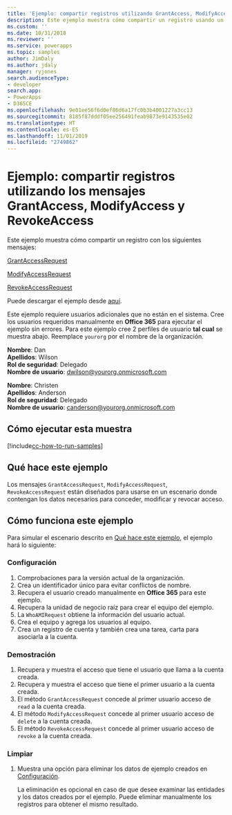 ```yaml
---
title: 'Ejemplo: compartir registros utilizando GrantAccess, ModifyAccess y RevokeAccess (Common Data Service) | Microsoft Docs'
description: Este ejemplo muestra cómo compartir un registro usando un mensaje de concesión, modificación y revocación de acceso.
ms.custom: ''
ms.date: 10/31/2018
ms.reviewer: ''
ms.service: powerapps
ms.topic: samples
author: JimDaly
ms.author: jdaly
manager: ryjones
search.audienceType:
- developer
search.app:
- PowerApps
- D365CE
ms.openlocfilehash: 9e01ee56f6d0ef86d6a17fc0b3b4001227a3cc13
ms.sourcegitcommit: 8185f87dddf05ee256491feab9873e9143535e02
ms.translationtype: HT
ms.contentlocale: es-ES
ms.lasthandoff: 11/01/2019
ms.locfileid: "2749862"
---
```

# <a name="sample-share-records-using-grantaccess-modifyaccess-and-revokeaccess-messages"></a>Ejemplo: compartir registros utilizando los mensajes GrantAccess, ModifyAccess y RevokeAccess

<!-- https://docs.microsoft.com/dynamics365/customer-engagement/developer/sample-share-records-using-grantaccess-modifyaccess-revokeaccess-messages 

Change sample to make sure it works with Common Data Service
-->

Este ejemplo muestra cómo compartir un registro con los siguientes mensajes:

[GrantAccessRequest](https://docs.microsoft.com/dotnet/api/microsoft.crm.sdk.messages.grantaccessrequest?view=dynamics-general-ce-9)

[ModifyAccessRequest](https://docs.microsoft.com/dotnet/api/microsoft.crm.sdk.messages.modifyaccessrequest?view=dynamics-general-ce-9)

[RevokeAccessRequest](https://docs.microsoft.com/dotnet/api/microsoft.crm.sdk.messages.revokeaccessrequest?view=dynamics-general-ce-9)

Puede descargar el ejemplo desde [aquí](https://github.com/Microsoft/PowerApps-Samples/tree/master/cds/orgsvc/C%23/GrantModifyRevokeAccess).

Este ejemplo requiere usuarios adicionales que no están en el sistema. Cree los usuarios requeridos manualmente en **Office 365** para ejecutar el ejemplo sin errores. Para este ejemplo cree 2 perfiles de usuario **tal cual** se muestra abajo. Reemplace `yourorg` por el nombre de la organización.

**Nombre**: Dan<br/>
**Apellidos**: Wilson<br/>
**Rol de seguridad**: Delegado<br/>
**Nombre de usuario**: dwilson@yourorg.onmicrosoft.com<br/>

**Nombre**: Christen<br/>
**Apellidos**: Anderson<br/>
**Rol de seguridad**: Delegado<br/>
**Nombre de usuario**: canderson@yourorg.onmicrosoft.com<br/>

## <a name="how-to-run-this-sample"></a>Cómo ejecutar esta muestra

[!include[cc-how-to-run-samples](../../includes/cc-how-to-run-samples.md)]

## <a name="what-this-sample-does"></a>Qué hace este ejemplo

Los mensajes `GrantAccessRequest`, `ModifyAccessRequest`, `RevokeAccessRequest` están diseñados para usarse en un escenario donde contengan los datos necesarios para conceder, modificar y revocar acceso.

## <a name="how-this-sample-works"></a>Cómo funciona este ejemplo

Para simular el escenario descrito en [Qué hace este ejemplo](#what-this-sample-does), el ejemplo hará lo siguiente:

### <a name="setup"></a>Configuración

1. Comprobaciones para la versión actual de la organización.
2. Crea un identificador único para evitar conflictos de nombre.
3. Recupera el usuario creado manualmente en **Office 365** para este ejemplo.
4. Recupera la unidad de negocio raíz para crear el equipo del ejemplo.
5. La `WhoAMIRequest` obtiene la información del usuario actual.
6. Crea el equipo y agrega los usuarios al equipo. 
7. Crea un registro de cuenta y también crea una tarea, carta para asociarla a la cuenta.

### <a name="demonstrate"></a>Demostración

1. Recupera y muestra el acceso que tiene el usuario que llama a la cuenta creada.
2. Recupera y muestra el acceso que tiene el primer usuario a la cuenta creada. 
3. El método `GrantAccessRequest` concede al primer usuario acceso de `read` a la cuenta creada.
4. El método `ModifyAccessRequest` concede al primer usuario acceso de `delete` a la cuenta creada.
5. El método `RevokeAccessRequest` concede al primer usuario acceso de `revoke` a la cuenta creada.

### <a name="clean-up"></a>Limpiar

1. Muestra una opción para eliminar los datos de ejemplo creados en [Configuración](#setup).

    La eliminación es opcional en caso de que desee examinar las entidades y los datos creados por el ejemplo. Puede eliminar manualmente los registros para obtener el mismo resultado.
